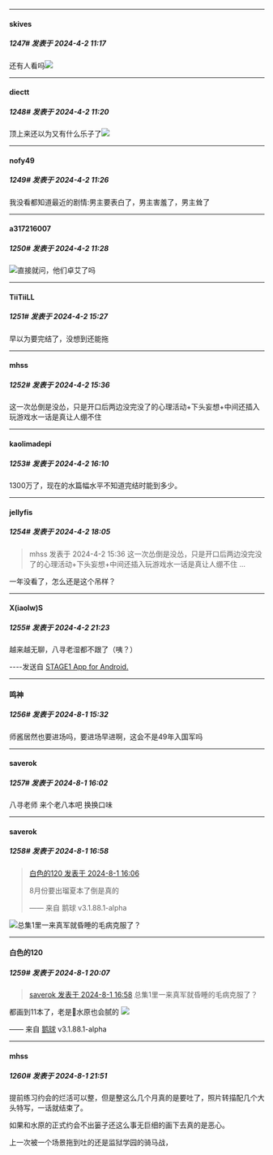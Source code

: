 ﻿
*****

####  skives  
##### 1247#       发表于 2024-4-2 11:17

还有人看吗<img src="https://static.saraba1st.com/image/smiley/face2017/067.png" referrerpolicy="no-referrer">

*****

####  diectt  
##### 1248#       发表于 2024-4-2 11:20

顶上来还以为又有什么乐子了<img src="https://static.saraba1st.com/image/smiley/face2017/067.png" referrerpolicy="no-referrer">


*****

####  nofy49  
##### 1249#       发表于 2024-4-2 11:26

我没看都知道最近的剧情:男主要表白了，男主害羞了，男主耸了


*****

####  a317216007  
##### 1250#       发表于 2024-4-2 11:28

<img src="https://static.saraba1st.com/image/smiley/face2017/067.png" referrerpolicy="no-referrer">直接就问，他们卓艾了吗


*****

####  TiiTiiLL  
##### 1251#       发表于 2024-4-2 15:27

早以为要完结了，没想到还能拖


*****

####  mhss  
##### 1252#       发表于 2024-4-2 15:36

这一次怂倒是没怂，只是开口后两边没完没了的心理活动+下头妄想+中间还插入玩游戏水一话是真让人绷不住


*****

####  kaolimadepi  
##### 1253#       发表于 2024-4-2 16:10

1300万了，现在的水篇幅水平不知道完结时能到多少。


*****

####  jellyfis  
##### 1254#       发表于 2024-4-2 18:05

<blockquote>mhss 发表于 2024-4-2 15:36
这一次怂倒是没怂，只是开口后两边没完没了的心理活动+下头妄想+中间还插入玩游戏水一话是真让人绷不住 ...</blockquote>
一年没看了，怎么还是这个吊样？


*****

####  X(iaolw)S  
##### 1255#       发表于 2024-4-2 21:23

越来越无聊，八寻老湿都不跟了（咦？）

----发送自 [STAGE1 App for Android.](http://stage1.5j4m.com/?1.37)

*****

####  鸣神  
##### 1256#       发表于 2024-8-1 15:32

师酱居然也要进场吗，要进场早进啊，这会不是49年入国军吗

*****

####  saverok  
##### 1257#       发表于 2024-8-1 16:02

八寻老师 来个老八本吧 换换口味


*****

####  saverok  
##### 1258#       发表于 2024-8-1 16:58

<blockquote><a href="httphttps://bbs.saraba1st.com/2b/forum.php?mod=redirect&amp;goto=findpost&amp;pid=65765880&amp;ptid=1531866" target="_blank">白色的120 发表于 2024-8-1 16:06</a>

8月份要出瑠夏本了倒是真的

—— 来自 鹅球 v3.1.88.1-alpha</blockquote>
<img src="https://static.saraba1st.com/image/smiley/face2017/037.png" referrerpolicy="no-referrer">总集1里一来真军就昏睡的毛病克服了？


*****

####  白色的120  
##### 1259#       发表于 2024-8-1 20:07

<blockquote><a href="httphttps://bbs.saraba1st.com/2b/forum.php?mod=redirect&amp;goto=findpost&amp;pid=65766527&amp;ptid=1531866" target="_blank">saverok 发表于 2024-8-1 16:58</a>
总集1里一来真军就昏睡的毛病克服了？</blockquote>
都画到11本了，老是🌿水原也会腻的
<img src="https://p.sda1.dev/18/855a748254efbd487aa5e4f994434cc1/image.jpg" referrerpolicy="no-referrer">

—— 来自 [鹅球](https://www.pgyer.com/xfPejhuq) v3.1.88.1-alpha


*****

####  mhss  
##### 1260#       发表于 2024-8-1 21:51

提前练习约会的烂活可以整，但是整这么几个月真的是要吐了，照片转描配几个大头特写，一话就结束了。

如果和水原的正式约会不出篓子还这么事无巨细的画下去真的是恶心。

上一次被一个场景拖到吐的还是监狱学园的骑马战，

